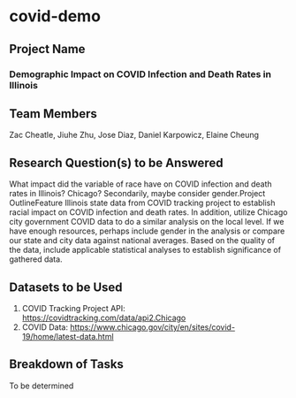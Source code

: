 # covid-demo
## Project Name
### Demographic Impact on COVID Infection and Death Rates in Illinois

## Team Members
Zac Cheatle, Jiuhe Zhu, Jose Diaz, Daniel Karpowicz, Elaine Cheung

## Research Question(s) to be Answered
What impact did the variable of race have on COVID infection and death rates in Illinois? Chicago? Secondarily, maybe consider gender.Project OutlineFeature Illinois state data from COVID tracking project to establish racial impact on COVID infection and death rates. In addition, utilize Chicago city government COVID data to do a similar analysis on the local level. If we have enough resources, perhaps include gender in the analysis or compare our state and city data against national averages. Based on the quality of the data, include applicable statistical analyses to establish significance of gathered data.

## Datasets to be Used
1. COVID Tracking Project API: https://covidtracking.com/data/api2.Chicago
2. COVID Data: https://www.chicago.gov/city/en/sites/covid-19/home/latest-data.html

## Breakdown of Tasks
To be determined
